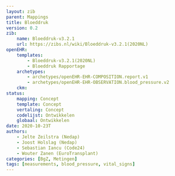 ```yaml
---
layout: zib
parent: Mappings
title: Bloeddruk
version: 0.2
zib:
    name: Bloeddruk-v3.2.1
    url: https://zibs.nl/wiki/Bloeddruk-v3.2.1(2020NL)
openEHR:
    templates: 
        - Bloeddruk-v3.2.1(2020NL) 
        - Bloeddruk Rapportage
    archetypes: 
        - archetypes/openEHR-EHR-COMPOSITION.report.v1
        - archetypes/openEHR-EHR-OBSERVATION.blood_pressure.v2
    ckm: 
status:
    mapping: Concept
    template: Concept
    vertaling: Concept
    codelijst: Ontwikkelen
    globaal: Ontwikkelen
date: 2020-10-23T
authors: 
    - Jelte Zeilstra (Nedap) 
    - Joost Holslag (Nedap)
    - Sebastian Iancu (Code24) 
    - Wouter Zanen (EuroTransplant) 
categories: [BgZ, Metingen]
tags: [measurements, blood_pressure, vital_signs]
---
```



